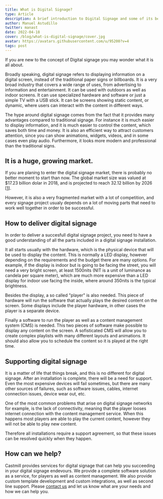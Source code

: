 ```yaml
---
title: What is Digital Signage?
type: Article
description: A brief introduction to Digital Signage and some of its benefits and challenges.
author: Manuel Astudillo
twitter: manast
date: 2022-04-18
cover: /blog/what-is-digital-signage/cover.jpg
avatar: https://avatars.githubusercontent.com/u/95200?v=4
tags: post
---
```


If you are new to the concept of Digital signage you may wonder what it is all about.

Broadly speaking, digital signage refers to displaying information on a digital screen, instead of the traditional
paper signs or billboards. It is a very broad industry that covers a wide range of uses, from advertising
to information and entertainment. It can be used with outdoors as well as indoor screens. It can use
specialized hardware and software or just a simple TV with a USB stick. It can be screens showing static content,
or dynamic, where users can interact with the content in different ways.

The hype around digital signage comes from the fact that it provides many advantages compared to traditional signage.
For instance it is much easier to display information, and it is much easier to control the content, which saves both
time and money. It is also an efficient way to attract customers attention, since you can show animations, widgets,
videos, and in some cases even play audio. Furthermore, it looks more modern and professional than the traditional signs.

## It is a huge, growing market.

If you are planing to enter the digital signage market, there is probably no better moment to start than now. The
global market size was valued at $17.23 billion dolar in 2018, and is projected to reach 32.12 billion by 2026 [[1](https://www.alliedmarketresearch.com/digital-signage-market)].

However, it is also a very fragmented market with a lot of competition, and every signage project usualy
depends on a lot of moving parts that need to work well together in order to be successful.

## How to deliver digital signage

In order to deliver a succesfull digital signage project, you need to have a good understanding of all the
parts included in a digital signage installation.

It all starts usually with the hardware, which is the physical device that will be used to display the content.
This is normally a LED display, however depending on the requirements and the budget there are many options.
For example, if the display is indoor but is going to be facing the street, you will need a very bright screen,
at least 1500nits (NIT is a unit of luminance as candela per square meter), which are much more
expensive than a LED display for indoor use facing the inside, where around 350nits is the typical brightness.

Besides the display, a so called "player" is also needed. This piece of hardware will run the software that
actually plays the desired content on the screen. Some displays include the player hardware, in other cases
the player is a separate device.

Finally a software to run the player as well as a content management system (CMS) is needed. This two pieces of
software make possible to display any content on the screen. A sofisticated CMS will allow you to create
complex playlists with many different layouts and animations. It should also allow you to schedule the content so
it is played at the right time.

## Supporting digital signage

It is a matter of life that things break, and this is no different for digital signage. After an installation
is complete, there will be a need for support. Even the most expensive devices will fail sometimes, but there
are many other sources of failures, such as software issues, cables, internet connection issues, device wear out,
etc.

One of the most common problems that arise on digital signage networks for example, is the lack of connectivity,
meaning that the player looses internet connection with the content management service. When this happens most
players are able to play the current content, however they will not be able to play new content.

Therefore all installations require a support agreement, so that these issues can be resolved quickly when they
happen.

## How can we help?

Castmill provides services for digital signage that can help you succeeding in your digital signage endevours.
We provide a complete software solution as a service, for players as well as content management. We also provide
custom template development and custom integrations, as well as second line support. Please [contact us](mailto:support@castmill.com)
and let us know what are your needs and how we can help you.
